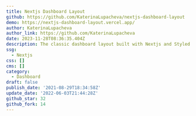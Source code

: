 ```yaml
---
title: Nextjs Dashboard Layout
github: https://github.com/KaterinaLupacheva/nextjs-dashboard-layout
demo: https://nextjs-dashboard-layout.vercel.app/
author: KaterinaLupacheva
author_link: https://github.com/KaterinaLupacheva
date: 2023-11-28T08:36:35.404Z
description: The classic dashboard layout built with Nextjs and Styled components
ssg:
  - Nextjs
css: []
cms: []
category:
  - Dashboard
draft: false
publish_date: '2021-08-29T18:34:58Z'
update_date: '2022-06-03T21:44:28Z'
github_star: 32
github_fork: 14
---
```

